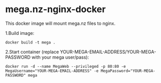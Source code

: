 # mega.nz-nginx-docker
This docker image will mount mega.nz files to nginx.

1.Build image:

`docker build -t mega .`

2.Start container (replace YOUR-MEGA-EMAIL-ADDRESS/YOUR-MEGA-PASSWORD with your mega user/pass):

`docker run -d --name MegaWeb --privileged -p 80:80 -e MegaUsername="YOUR-MEGA-EMAIL-ADDRESS" -e MegaPassword="YOUR-MEGA-PASSWORD" mega`

